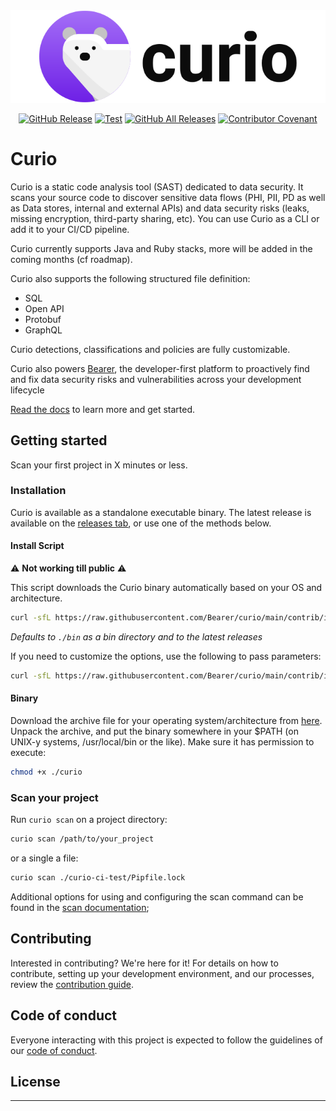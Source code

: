<div align="center">

<picture>
  <source media="(prefers-color-scheme: dark)" srcset="./docs/assets/img/curio-logo-dark.svg">
  <img alt="Curio" src="./docs/assets/img/curio-logo-light.svg">
</picture>

<br />

[![GitHub Release][release-img]][release]
[![Test][test-img]][test]
[![GitHub All Releases][github-all-releases-img]][release]
[![Contributor Covenant](https://img.shields.io/badge/Contributor%20Covenant-2.1-4baaaa.svg)](CODE_OF_CONDUCT.md)

</div>

# Curio

Curio is a static code analysis tool (SAST) dedicated to data security. It scans your source code to discover sensitive data flows (PHI, PII, PD as well as Data stores, internal and external APIs) and data security risks (leaks, missing encryption, third-party sharing, etc).
You can use Curio as a CLI or add it to your CI/CD pipeline.

Curio currently supports Java and Ruby stacks, more will be added in the coming months (cf roadmap).

Curio also supports the following structured file definition:

- SQL
- Open API
- Protobuf
- GraphQL

Curio detections, classifications and policies are fully customizable.

Curio also powers [Bearer](https://www.bearer.com), the developer-first platform to proactively find and fix data security risks and vulnerabilities across your development lifecycle

[Read the docs](/docs/) to learn more and get started.

## Getting started

Scan your first project in X minutes or less.

### Installation

Curio is available as a standalone executable binary. The latest release is available on the [releases tab](https://github.com/Bearer/curio/releases/latest), or use one of the methods below.

#### Install Script

:warning: **Not working till public** :warning:

This script downloads the Curio binary automatically based on your OS and architecture.

```bash
curl -sfL https://raw.githubusercontent.com/Bearer/curio/main/contrib/install.sh | sh
```

_Defaults to `./bin` as a bin directory and to the latest releases_

If you need to customize the options, use the following to pass parameters:

```bash
curl -sfL https://raw.githubusercontent.com/Bearer/curio/main/contrib/install.sh | sh -s -- -b /usr/local/bin
```

#### Binary

Download the archive file for your operating system/architecture from [here](https://github.com/Bearer/curio/releases/latest/). Unpack the archive, and put the binary somewhere in your $PATH (on UNIX-y systems, /usr/local/bin or the like). Make sure it has permission to execute:

```bash
chmod +x ./curio
```

### Scan your project

Run `curio scan` on a project directory:

```bash
curio scan /path/to/your_project
```

or a single a file:

```bash
curio scan ./curio-ci-test/Pipfile.lock
```

<!-- TODO: insert sample output or video here -->

Additional options for using and configuring the scan command can be found in the [scan documentation](docs/reference/commands.md#scan);

## Contributing

Interested in contributing? We're here for it! For details on how to contribute, setting up your development environment, and our processes, review the [contribution guide](CONTRIBUTING.md).

## Code of conduct

Everyone interacting with this project is expected to follow the guidelines of our [code of conduct](CODE_OF_CONDUCT.md).

## License

<!-- TBD -->

---

[test]: https://github.com/Bearer/curio/actions/workflows/test.yml
[test-img]: https://github.com/Bearer/curio/actions/workflows/test.yml/badge.svg
[release]: https://github.com/Bearer/curio/releases
[release-img]: https://img.shields.io/github/release/Bearer/curio.svg?logo=github
[github-all-releases-img]: https://img.shields.io/github/downloads/Bearer/curio/total?logo=github
